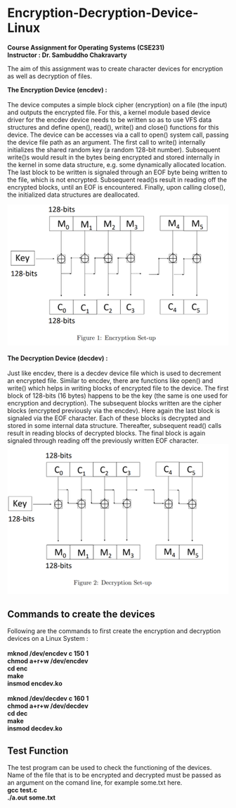 # Encryption-Decryption-Device-Linux

<b> Course Assignment for Operating Systems (CSE231) </b> <br>
<b> Instructor : Dr. Sambuddho Chakravarty </b>

The aim of this assignment was to create character devices for encryption as well as decryption of files. 

<b> The Encryption Device (encdev) : </b><br><br>
The device computes a simple block cipher (encryption) on a file (the input) and outputs the encrypted file.
For this, a kernel module based device driver for the encdev device needs to be written so as to use VFS data structures and define open(), read(), write() and close() functions for this device.
The device can be accesses via a call to open() system call, passing the device file path as an argument. The first call to write() internally initializes the shared random key (a random 128-bit number). 
Subsequent write()s would result in the bytes being encrypted and stored internally in the kernel in some data structure, e.g. some dynamically allocated location. 
The last block to be written is signaled through an EOF byte being written to the file, which is not encrypted.
Subsequent read()s result in reading off the encrypted blocks, until an EOF is encountered. Finally, upon calling close(), the initialized data structures are deallocated.
<br>
<center>
<img src = "encdevice.png">
</center>
<br>
<b> The Decryption Device (decdev) : </b><br><br>
Just like encdev, there is a decdev device file which is used to decrement an encrypted file. Similar to encdev, there are functions like open() and write() which helps in writing blocks of encrypted file to the device. The first block of 128-bits (16 bytes) happens to be the key (the same is one used for encryption
and decryption). The subsequent blocks written are the cipher blocks (encrypted previously via the encdev). Here again the last block is signaled via the EOF character. Each of these blocks is decrypted and stored in some internal data structure.
Thereafter, subsequent read() calls result in reading blocks of decrypted blocks. The final block is again signaled through reading off the previously written EOF character.
<br>
<center>
<img src = "decdevice.png">
</center>

## Commands to create the devices 
Following are the commands to first create the encryption and decryption devices on a Linux System : <br><br>
<b>
mknod /dev/encdev c 150 1 <br>
chmod a+r+w /dev/encdev <br>
cd enc <br>
make <br>
insmod encdev.ko <br>
<br>
mknod /dev/decdev c 160 1 <br>
chmod a+r+w /dev/decdev <br>
cd dec <br>
make <br>
insmod decdev.ko <br>
</b>

## Test Function
The test program can be used to check the functioning of the devices. Name of the file that is to be encrypted and decrypted must be passed as an argument on the comand line, for example some.txt here. <br>
<b>
gcc test.c <br>
./a.out some.txt <br>
</b>
